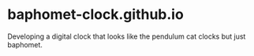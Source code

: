 # baphomet-clock.github.io
Developing a digital clock that looks like the pendulum cat clocks but just baphomet.

